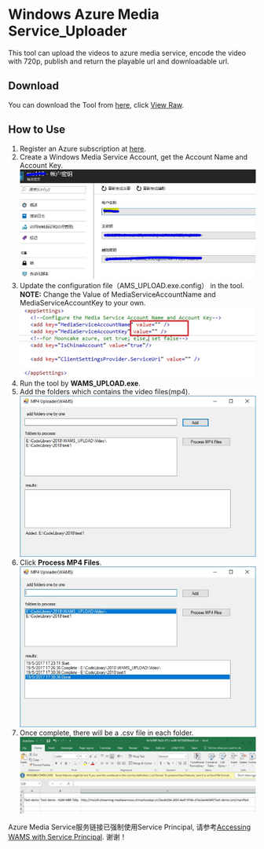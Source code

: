 ﻿# Windows Azure Media Service_Uploader
This tool can upload the videos to azure media service, encode the video with 720p, publish and return the playable url and downloadable url.

## Download
You can download the Tool from [here](WAMS_Uploader.zip), click [View Raw](https://github.com/7788wangzi/WAMS_Uploader/blob/master/WAMS_Uploader.zip?raw=true).

## How to Use

1. Register an Azure subscription at [here](https://www.azure.cn/).
2. Create a Windows Media Service Account, get the Account Name and Account Key.
![](WAMS_Account.JPG)
3. Update the configuration file（AMS_UPLOAD.exe.config） in the tool.   
**NOTE:** Change the Value of MediaServiceAccountName and MediaServiceAccountKey to your own.
![](AppSetting.jpg)
4. Run the tool by **WAMS_UPLOAD.exe**.
5. Add the folders which contains the video files(mp4).  
![](AddFolder.jpg)
6. Click **Process MP4 Files**.  
![](ProceedComplete.jpg)
7. Once complete, there will be a .csv file in each folder.  
![](CSV.JPG)


Azure Media Service服务链接已强制使用Service Principal, 请参考[Accessing WAMS with Service Principal](./1-use-service-principal-wams.md). 谢谢！
